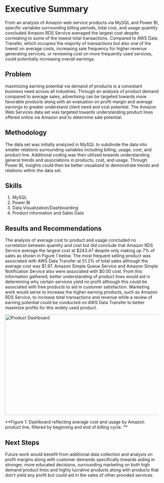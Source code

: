 # Executive Summary

  From an analysis of Amazon web service products via MySQL and Power BI, specific variables surrounding billing periods, total cost, and usage quantity concluded Amazon RDS Service averaged the largest cost despite correlating to some of the lowest total transactions. Compared to AWS Data Transfer, which occupies the majority of transactions but also one of the lowest on average costs, increasing sale frequency for higher revenue generating services, or reviewing cost on more frequently used services, could potentially increasing overall earnings.

## Problem

maximizing earning potential via demand of products is a consistant business need across all industries. Through an analysis of product demand compared to average sales, advertising can be targeted towards more favorable products along with an evaluation on profit margin and average earnings to greater understand client need and cost potential. The Amazon Web Services data set was targeted towards understanding product lines offered online via Amazon and to determine sale potential.

## Methodology

The data set was initially analyzed in MySQL to subdivide the data into smaller relations surrounding variables including billing, usage, cost, and product line. Additional coding was then utilized towards understanding general trends and associations in products, cost, and usage. Through Power BI, insights could then be better visualized to demonstrate trends and relations within the data set. 

## Skills

1. MySQL
2. Power BI
3. Data Visualization/Dashboarding
4. Product information and Sales Data

## Results and Recommendations

The analysis of average cost to product and usage concluded no correlation between quantity and cost but did conclude that Amazon RDS Service average the largest cost at $243.47 despite only making up 7% of sales as shown in Figure 1 below. The most frequent selling product was associated with AWS Data Transfer at 51.2% of total sales although the average cost was $1.97. Amazon Simple Queue Service and Amazon Simple Notification Service also were associated with $0.00 cost. From this information gathered, better understanding of product lines would aid in determining why certain services yield no profit although this could be associated with free products to aid in customer satisfaction. Marketing work would serve to increase the higher earning products, such as Amazon RDS Service, to increase total transactions and revenue while a review of earning potential could be conducted on AWS Data Transfer to better maximize profits for this widely used product. 

<img width="587" height="329" alt="Product Dashboard" src="https://github.com/user-attachments/assets/7f04a73a-891c-48d9-b4c5-d5118d50da0a" />


**Figure 1: Dashboard reflecting average cost and usage by Amazon product line, filtered by beginning and end of billing cycle. **


## Next Steps

Future work would benefit from additional data collection and analysis on profit margins along with customer demands specifically towards aiding in stronger, more educated decisions, surrounding marketing on both high demand product lines and highly lucrative products along with products that don't yield any profit but could aid in the sales of other provided services. 
